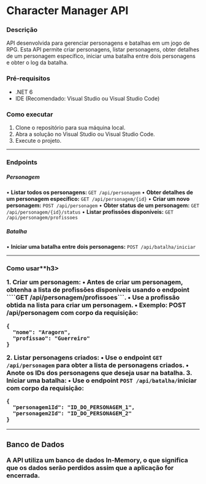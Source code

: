 # Character Manager API
  
### Descrição

API desenvolvida para gerenciar personagens e batalhas em um jogo de RPG. Esta API permite criar personagens, listar personagens, obter detalhes de um personagem específico, iniciar uma batalha entre dois personagens e obter o log da batalha.

### Pré-requisitos

* .NET 6
* IDE (Recomendado: Visual Studio ou Visual Studio Code)

### Como executar

1. Clone o repositório para sua máquina local.
2. Abra a solução no Visual Studio ou Visual Studio Code.
3. Execute o projeto.


________________________________________

<h3><b>Endpoints</b></h3>

<h5><b>Personagem</b></h5>

•	<b>Listar todos os personagens: </b> ```GET /api/personagem```
•	<b>Obter detalhes de um personagem específico:</b> ```GET /api/personagem/{id}```
•	<b>Criar um novo personagem:</b> ```POST /api/personagem```
•	<b>Obter status de um personagem:</b> ```GET /api/personagem/{id}/status```
•	<b>Listar profissões disponíveis:</b> ```GET /api/personagem/profissoes```

<h5><b>Batalha</b></h5>

•	<b>Iniciar uma batalha entre dois personagens:</b> ```POST /api/batalha/iniciar```

________________________________________

<h3><b>Como usar**</</b>h3>

<b>1. Criar um personagem:</b>
•	Antes de criar um personagem, obtenha a lista de profissões disponíveis usando o endpoint ````GET /api/personagem/profissoes```.
•	Use a profissão obtida na lista para criar um personagem.
•	Exemplo: <b>POST /api/personagem com corpo da requisição:</b>

```
{
  "nome": "Aragorn",
  "profissao": "Guerreiro"
}
```

<b>2. Listar personagens criados:</b>
•	Use o endpoint ```GET /api/personagem``` para obter a lista de personagens criados.
•	Anote os IDs dos personagens que deseja usar na batalha.
<b>3. Iniciar uma batalha:</b>
•	Use o endpoint ```POST /api/batalha/```iniciar com corpo da requisição:

```
{
  "personagem1Id": "ID_DO_PERSONAGEM_1",
  "personagem2Id": "ID_DO_PERSONAGEM_2"
}
```

________________________________________

<h3><b>Banco de Dados</b></h3>

A API utiliza um banco de dados In-Memory, o que significa que os dados serão perdidos assim que a aplicação for encerrada.




